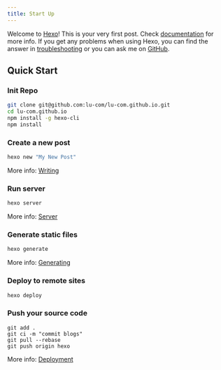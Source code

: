```yaml
---
title: Start Up
---
```

Welcome to [Hexo](https://hexo.io/)! This is your very first post. Check [documentation](https://hexo.io/docs/) for more info. If you get any problems when using Hexo, you can find the answer in [troubleshooting](https://hexo.io/docs/troubleshooting.html) or you can ask me on [GitHub](https://github.com/hexojs/hexo/issues).

## Quick Start

### Init Repo
```bash
git clone git@github.com:lu-com/lu-com.github.io.git
cd lu-com.github.io
npm install -g hexo-cli
npm install
```

### Create a new post

``` bash
hexo new "My New Post"
```

More info: [Writing](https://hexo.io/docs/writing.html)

### Run server

``` bash
hexo server
```

More info: [Server](https://hexo.io/docs/server.html)

### Generate static files

``` bash
hexo generate
```

More info: [Generating](https://hexo.io/docs/generating.html)

### Deploy to remote sites

``` bash
hexo deploy
```

### Push your source code

```
git add .
git ci -m "commit blogs"
git pull --rebase
git push origin hexo
```

More info: [Deployment](https://hexo.io/docs/deployment.html)
